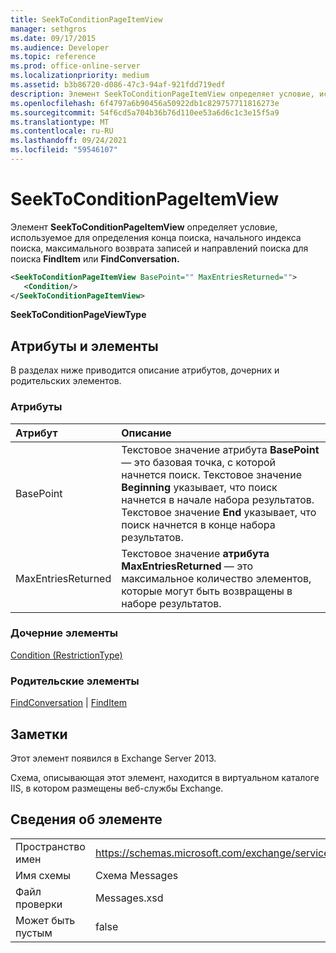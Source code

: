 ```yaml
---
title: SeekToConditionPageItemView
manager: sethgros
ms.date: 09/17/2015
ms.audience: Developer
ms.topic: reference
ms.prod: office-online-server
ms.localizationpriority: medium
ms.assetid: b3b86720-d086-47c3-94af-921fdd719edf
description: Элемент SeekToConditionPageItemView определяет условие, используемое для определения конца поиска, начального индекса поиска, максимального возврата записей и направлений поиска для поиска FindItem или FindConversation.
ms.openlocfilehash: 6f4797a6b90456a50922db1c829757711816273e
ms.sourcegitcommit: 54f6cd5a704b36b76d110ee53a6d6c1c3e15f5a9
ms.translationtype: MT
ms.contentlocale: ru-RU
ms.lasthandoff: 09/24/2021
ms.locfileid: "59546107"
---
```

# <a name="seektoconditionpageitemview"></a>SeekToConditionPageItemView

Элемент **SeekToConditionPageItemView** определяет условие, используемое для определения конца поиска, начального индекса поиска, максимального возврата записей и направлений поиска для поиска **FindItem** или **FindConversation.** 
  
```XML
<SeekToConditionPageItemView BasePoint="" MaxEntriesReturned="">
   <Condition/>
</SeekToConditionPageItemView>
```

 **SeekToConditionPageViewType**
## <a name="attributes-and-elements"></a>Атрибуты и элементы

В разделах ниже приводится описание атрибутов, дочерних и родительских элементов.
  
### <a name="attributes"></a>Атрибуты

|**Атрибут**|**Описание**|
|:-----|:-----|
|BasePoint  <br/> |Текстовое значение атрибута **BasePoint** — это базовая точка, с которой начнется поиск. Текстовое значение **Beginning** указывает, что поиск начнется в начале набора результатов. Текстовое значение **End** указывает, что поиск начнется в конце набора результатов.  <br/> |
|MaxEntriesReturned  <br/> |Текстовое значение **атрибута MaxEntriesReturned** — это максимальное количество элементов, которые могут быть возвращены в наборе результатов.  <br/> |
   
### <a name="child-elements"></a>Дочерние элементы

[Condition (RestrictionType)](condition-restrictiontype.md)
  
### <a name="parent-elements"></a>Родительские элементы

[FindConversation](findconversation.md)  |  [FindItem](finditem.md)
  
## <a name="remarks"></a>Заметки

Этот элемент появился в Exchange Server 2013.
  
Схема, описывающая этот элемент, находится в виртуальном каталоге IIS, в котором размещены веб-службы Exchange.
  
## <a name="element-information"></a>Сведения об элементе

|||
|:-----|:-----|
|Пространство имен  <br/> |https://schemas.microsoft.com/exchange/services/2006/messages  <br/> |
|Имя схемы  <br/> |Схема Messages  <br/> |
|Файл проверки  <br/> |Messages.xsd  <br/> |
|Может быть пустым  <br/> |false  <br/> |
   

